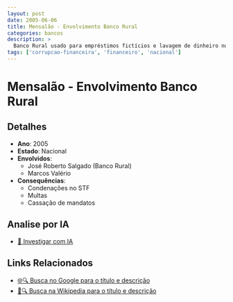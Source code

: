 ```yaml
---
layout: post
date: 2005-06-06
title: Mensalão - Envolvimento Banco Rural
categories: bancos
description: > 
  Banco Rural usado para empréstimos fictícios e lavagem de dinheiro no esquema do Mensalão.
tags: ['corrupcao-financeira', 'financeiro', 'nacional']
---
```


# Mensalão - Envolvimento Banco Rural

## Detalhes
- **Ano**: 2005
- **Estado**: Nacional
- **Envolvidos**:
  - José Roberto Salgado (Banco Rural)
  - Marcos Valério
- **Consequências**:
  - Condenações no STF
  - Multas
  - Cassação de mandatos

## Analise por IA
- [🤖 Investigar com IA](https://www.perplexity.ai/search?q=%22esc%C3%A2ndalo%20financeiro%20Brasil%22%20Mensal%C3%A3o%20-%20Envolvimento%20Banco%20Rural%20Banco%20Rural%20usado%20para%20empr%C3%A9stimos%20fict%C3%ADcios%20e%20lavagem%20de%20dinheiro%20no%20esquema%20do%20Mensal%C3%A3o.%20Nacional%202005)

## Links Relacionados
- [🌐🔍 Busca no Google para o título e descrição](https://www.google.com/search?q=%22esc%C3%A2ndalo%20financeiro%20Brasil%22%20Mensal%C3%A3o%20-%20Envolvimento%20Banco%20Rural%20Banco%20Rural%20usado%20para%20empr%C3%A9stimos%20fict%C3%ADcios%20e%20lavagem%20de%20dinheiro%20no%20esquema%20do%20Mensal%C3%A3o.%20Nacional%202005)
- [📖🔍 Busca na Wikipedia para o título e descrição](https://pt.wikipedia.org/w/index.php?search=%22esc%C3%A2ndalo%20financeiro%20Brasil%22%20Mensal%C3%A3o%20-%20Envolvimento%20Banco%20Rural%20Banco%20Rural%20usado%20para%20empr%C3%A9stimos%20fict%C3%ADcios%20e%20lavagem%20de%20dinheiro%20no%20esquema%20do%20Mensal%C3%A3o.%20Nacional%202005)

